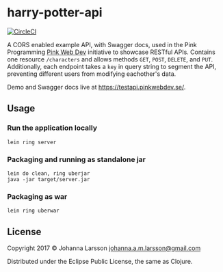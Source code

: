 # harry-potter-api

[![CircleCI](https://circleci.com/gh/yuhama/harry-potter-api.svg?style=svg)](https://circleci.com/gh/yuhama/harry-potter-api)

A CORS enabled example API, with Swagger docs, used in the Pink Programming [Pink Web Dev][pwd] initiative to showcase RESTful APIs. Contains one resource `/characters` and allows methods `GET`, `POST`, `DELETE`, and `PUT`. Additionally, each endpoint takes a `key` in query string to segment the API, preventing different users from modifying eachother's data.

Demo and Swagger docs live at <https://testapi.pinkwebdev.se/>.

## Usage

### Run the application locally

`lein ring server`

### Packaging and running as standalone jar

```
lein do clean, ring uberjar
java -jar target/server.jar
```

### Packaging as war

`lein ring uberwar`

## License

Copyright 2017 © Johanna Larsson <johanna.a.m.larsson@gmail.com>

Distributed under the Eclipse Public License, the same as Clojure.

[pwd]: http://pinkwebdev.se/
